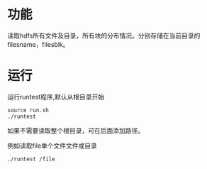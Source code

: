# 功能

读取hdfs所有文件及目录，所有块的分布情况。分别存储在当前目录的filesname，filesblk。

# 运行

运行runtest程序,默认从根目录开始

```
source run.sh
./runtest
```

如果不需要读取整个根目录，可在后面添加路径。

例如读取file单个文件文件或目录

```
./runtest /file
```

